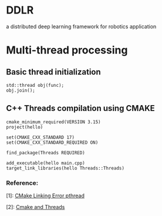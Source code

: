 # DDLR
a distributed deep learning framework for robotics application

# Multi-thread processing

## Basic thread initialization

```
std::thread obj(func);
obj.join();
```

## C++ Threads compilation using CMAKE
```
cmake_minimum_required(VERSION 3.15)
project(hello)

set(CMAKE_CXX_STANDARD 17)
set(CMAKE_CXX_STANDARD_REQUIRED ON)

find_package(Threads REQUIRED)

add_executable(hello main.cpp)
target_link_libraries(hello Threads::Threads)
```

### Reference:
[1]: [CMake Linking Error pthread](https://cprieto.com/posts/2021/03/cmake-and-threads.html)

[2]: [Cmake and Threads](https://cprieto.com/posts/2021/03/cmake-and-threads.html)

